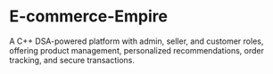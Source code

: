 # E-commerce-Empire
A C++ DSA-powered platform with admin, seller, and customer roles, offering product management, personalized recommendations, order tracking, and secure transactions.

